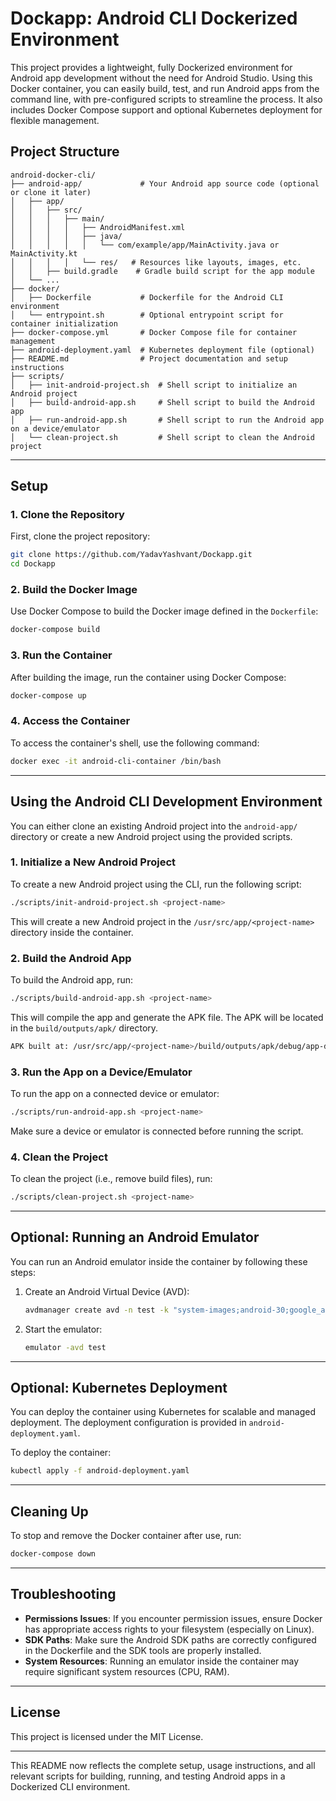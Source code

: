 # **Dockapp: Android CLI Dockerized Environment**

This project provides a lightweight, fully Dockerized environment for Android app development without the need for Android Studio. Using this Docker container, you can easily build, test, and run Android apps from the command line, with pre-configured scripts to streamline the process. It also includes Docker Compose support and optional Kubernetes deployment for flexible management.

## **Project Structure**

```plaintext
android-docker-cli/
├── android-app/             # Your Android app source code (optional or clone it later)
│   ├── app/
│   │   ├── src/
│   │   │   ├── main/
│   │   │   │   ├── AndroidManifest.xml
│   │   │   │   ├── java/
│   │   │   │   │   └── com/example/app/MainActivity.java or MainActivity.kt
│   │   │   │   └── res/   # Resources like layouts, images, etc.
│   │   ├── build.gradle    # Gradle build script for the app module
│   └── ...
├── docker/
│   ├── Dockerfile           # Dockerfile for the Android CLI environment
│   └── entrypoint.sh        # Optional entrypoint script for container initialization
├── docker-compose.yml       # Docker Compose file for container management
├── android-deployment.yaml  # Kubernetes deployment file (optional)
├── README.md                # Project documentation and setup instructions
├── scripts/
│   ├── init-android-project.sh  # Shell script to initialize an Android project
│   ├── build-android-app.sh     # Shell script to build the Android app
│   ├── run-android-app.sh       # Shell script to run the Android app on a device/emulator
│   └── clean-project.sh         # Shell script to clean the Android project
```

---

## **Setup**

### **1. Clone the Repository**

First, clone the project repository:

```bash
git clone https://github.com/YadavYashvant/Dockapp.git
cd Dockapp
```

### **2. Build the Docker Image**

Use Docker Compose to build the Docker image defined in the `Dockerfile`:

```bash
docker-compose build
```

### **3. Run the Container**

After building the image, run the container using Docker Compose:

```bash
docker-compose up
```

### **4. Access the Container**

To access the container's shell, use the following command:

```bash
docker exec -it android-cli-container /bin/bash
```

---

## **Using the Android CLI Development Environment**

You can either clone an existing Android project into the `android-app/` directory or create a new Android project using the provided scripts.

### **1. Initialize a New Android Project**

To create a new Android project using the CLI, run the following script:

```bash
./scripts/init-android-project.sh <project-name>
```

This will create a new Android project in the `/usr/src/app/<project-name>` directory inside the container.

### **2. Build the Android App**

To build the Android app, run:

```bash
./scripts/build-android-app.sh <project-name>
```

This will compile the app and generate the APK file. The APK will be located in the `build/outputs/apk/` directory.

```bash
APK built at: /usr/src/app/<project-name>/build/outputs/apk/debug/app-debug.apk
```

### **3. Run the App on a Device/Emulator**

To run the app on a connected device or emulator:

```bash
./scripts/run-android-app.sh <project-name>
```

Make sure a device or emulator is connected before running the script.

### **4. Clean the Project**

To clean the project (i.e., remove build files), run:

```bash
./scripts/clean-project.sh <project-name>
```

---

## **Optional: Running an Android Emulator**

You can run an Android emulator inside the container by following these steps:

1. Create an Android Virtual Device (AVD):

    ```bash
    avdmanager create avd -n test -k "system-images;android-30;google_apis;x86_64"
    ```

2. Start the emulator:

    ```bash
    emulator -avd test
    ```

---

## **Optional: Kubernetes Deployment**

You can deploy the container using Kubernetes for scalable and managed deployment. The deployment configuration is provided in `android-deployment.yaml`.

To deploy the container:

```bash
kubectl apply -f android-deployment.yaml
```

---

## **Cleaning Up**

To stop and remove the Docker container after use, run:

```bash
docker-compose down
```

---

## **Troubleshooting**

- **Permissions Issues**: If you encounter permission issues, ensure Docker has appropriate access rights to your filesystem (especially on Linux).
- **SDK Paths**: Make sure the Android SDK paths are correctly configured in the Dockerfile and the SDK tools are properly installed.
- **System Resources**: Running an emulator inside the container may require significant system resources (CPU, RAM).

---

## **License**

This project is licensed under the MIT License.

---

This README now reflects the complete setup, usage instructions, and all relevant scripts for building, running, and testing Android apps in a Dockerized CLI environment.
